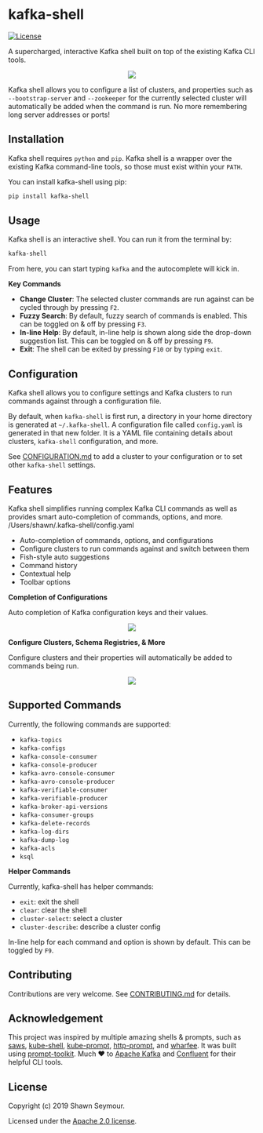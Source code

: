 # kafka-shell

[![License](https://img.shields.io/badge/License-Apache%202.0-blue.svg)](LICENSE)

A supercharged, interactive Kafka shell built on top of the existing Kafka CLI tools.

<p align="center">
    <img src="https://i.imgur.com/b1oNTZZ.png"/>
</p>

Kafka shell allows you to configure a list of clusters, and properties such as `--bootstrap-server` and `--zookeeper` for the currently selected cluster will automatically be added when the command is run. No more remembering long server addresses or ports! 

## Installation
Kafka shell requires `python` and `pip`. Kafka shell is a wrapper over the existing Kafka command-line tools, so 
those must exist within your `PATH`.

You can install kafka-shell using pip:

```bash
pip install kafka-shell
```

## Usage
Kafka shell is an interactive shell. You can run it from the terminal by:

```bash
kafka-shell
```

From here, you can start typing `kafka` and the autocomplete will kick in.

**Key Commands**
- **Change Cluster**: The selected cluster commands are run against can be cycled through by pressing `F2`.
- **Fuzzy Search**: By default, fuzzy search of commands is enabled. This can be toggled on & off by pressing `F3`.
- **In-line Help**: By default, in-line help is shown along side the drop-down suggestion list. This can be toggled on & off by pressing `F9`.
- **Exit**: The shell can be exited by pressing `F10` or by typing `exit`. 

## Configuration
Kafka shell allows you to configure settings and Kafka clusters to run commands against through a configuration file.

By default, when `kafka-shell` is first run, a directory in your home directory is generated at `~/.kafka-shell`. A configuration file called `config.yaml` is generated in that new folder. It is a YAML file containing details about clusters, `kafka-shell` configuration, and more.

See [CONFIGURATION.md][configuration] to add a cluster to your configuration or to set other `kafka-shell` settings.

## Features
Kafka shell simplifies running complex Kafka CLI commands as well as provides smart auto-completion of commands, options, and more. /Users/shawn/.kafka-shell/config.yaml

- Auto-completion of commands, options, and configurations
- Configure clusters to run commands against and switch between them
- Fish-style auto suggestions
- Command history
- Contextual help
- Toolbar options

**Completion of Configurations**

Auto completion of Kafka configuration keys and their values.

<p align="center">
    <img src="https://i.imgur.com/fkwzOkv.png"/>
</p>

**Configure Clusters, Schema Registries, & More**

Configure clusters and their properties will automatically be added to commands being run.

<p align="center">
    <img src="https://i.imgur.com/3JjIxyL.png"/>
</p>

## Supported Commands
Currently, the following commands are supported:

* `kafka-topics`
* `kafka-configs`
* `kafka-console-consumer`
* `kafka-console-producer`
* `kafka-avro-console-consumer`
* `kafka-avro-console-producer`
* `kafka-verifiable-consumer`
* `kafka-verifiable-producer`
* `kafka-broker-api-versions`
* `kafka-consumer-groups`
* `kafka-delete-records`
* `kafka-log-dirs`
* `kafka-dump-log`
* `kafka-acls`
* `ksql`

**Helper Commands**

Currently, kafka-shell has helper commands:

* `exit`: exit the shell
* `clear`: clear the shell
* `cluster-select`: select a cluster
* `cluster-describe`: describe a cluster config

In-line help for each command and option is shown by default. This can be toggled by `F9`.

## Contributing
Contributions are very welcome. See [CONTRIBUTING.md][contributing] for details.

## Acknowledgement
This project was inspired by multiple amazing shells & prompts, such as [saws][saws], [kube-shell][kube-shell], [kube-prompt][kube-prompt], [http-prompt][http-prompt], and [wharfee][wharfee]. It was built using [prompt-toolkit][prompt-toolkit]. Much ❤️ to [Apache Kafka][kafka] and [Confluent][confluent] for their helpful CLI tools. 

## License
Copyright (c) 2019 Shawn Seymour.

Licensed under the [Apache 2.0 license][license].

[saws]: https://github.com/donnemartin/saws
[kube-shell]: https://github.com/cloudnativelabs/kube-shell
[kube-prompt]: https://github.com/c-bata/kube-prompt
[http-prompt]: https://github.com/eliangcs/http-prompt
[wharfee]: https://github.com/j-bennet/wharfee
[prompt-toolkit]: https://github.com/prompt-toolkit/python-prompt-toolkit
[kafka]: https://kafka.apache.org
[confluent]: https://www.confluent.io/
[configuration]: CONFIGURATION.md
[contributing]: CONTRIBUTING.md
[license]: LICENSE
